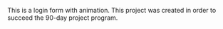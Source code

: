 This is a login form with animation. This project was created in order to succeed the 90-day project program.
